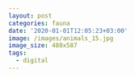 ```yaml
---
layout: post
categories: fauna
date: '2020-01-01T12:05:23+03:00'
image: /images/animals_15.jpg
image_size: 480x587
tags:
  - digital
---
```

